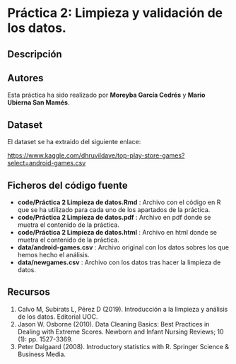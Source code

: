 # Práctica 2: Limpieza y validación de los datos.

## Descripción


## Autores

Esta práctica ha sido realizado por **Moreyba García Cedrés** y **Mario Ubierna San Mamés**.

## Dataset

El dataset se ha extraido del siguiente enlace:

https://www.kaggle.com/dhruvildave/top-play-store-games?select=android-games.csv

## Ficheros del código fuente

- **code/Práctica 2 Limpieza de datos.Rmd** : Archivo con el código en R que se ha utilizado para cada uno de los apartados de la práctica.
- **code/Práctica 2 Limpieza de datos.pdf** : Archivo en pdf donde se muetra el contenido de la práctica.
- **code/Práctica 2 Limpieza de datos.html** : Archivo en html donde se muetra el contenido de la práctica.
- **data/android-games.csv** : Archivo original con los datos sobres los que hemos hecho el análisis.
- **data/newgames.csv** : Archivo con los datos tras hacer la limpieza de datos.

## Recursos
1. Calvo M, Subirats L, Pérez D (2019). Introducción a la limpieza y análisis de los datos. Editorial UOC.
2. Jason W. Osborne (2010). Data Cleaning Basics: Best Practices in Dealing with Extreme Scores. Newborn and Infant Nursing Reviews; 10 (1): pp. 1527-3369.
3. Peter Dalgaard (2008). Introductory statistics with R. Springer Science & Business Media.
